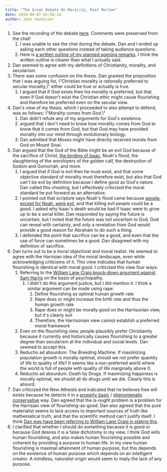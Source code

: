 ```yaml
---
title: "The Great Debate On Morality, Post Mortem"
date: 2019-04-07 01:56:14
author: John Vandivier
---
```




<!-- wp:list {\"ordered\":true} -->
<ol><li>See the recording of the debate <a href=\"https://www.youtube.com/watch?v=mq51l_QCUn8\">here</a>. Comments were preserved from the chat! <ol><li>I was unable to see the chat during the debate. Dan and I ended up asking each other questions instead of taking audience questions.</li><li>Here is <a href=\"http://www.afterecon.com/philosophy-religion-and-apologetics/the-great-debate-on-morality-opening-remarks/\">a written outline of my planned opening remarks</a>. I think the written outline is clearer than what I actually said.</li></ol></li><li>Dan seemed to agree with my definitions of Christianity, morality, and secularism.</li><li>There was some confusion on the thesis. Dan granted the proposition that I was arguing for, \"Christian morality is rationally preferred to secular morality,\" either could be true or actually is true. <ol><li>I argued that if God exists then his morality is preferred, but that even if God doesn't exist the Christian ethic might cause flourishing and therefore be preferred even on the secular view.</li></ol></li><li>Dan's view of my thesis, which I proceeded to also attempt to defend, was as follows: \"Morality comes from God.\" <ol><li>Dan didn't refute any of my arguments for God's existence.</li><li> argued that I don't need to know how morality comes from God to know that it comes from God, but that God may have provided morality into our mind through evolutionary biology.</li><li>Dan admitted that Moses might have directly received morals from God on Mount Sinai. </li></ol></li><li>Dan argued that the God of the Bible might be an evil God because of the sacrifice of Christ, <a href=\"https://en.wikipedia.org/w/index.php?title=Binding_of_Isaac&amp;oldid=888275775\">the binding of Isaac</a>, Noah's flood, the slaughtering of the worshipers of the golden calf, the destruction of Sodom and Gomorrah, and more.<ol><li>I argued that if God is evil then he must exist, and that some objective standard of morality must therefore exist, but also that God can't be evil by definition because I define good as God's nature. Dan called this cheating, but I effectively criticized the moral standard he put forward as an alternative.</li><li>I pointed out that scripture says Noah's flood came because <a href=\"https://biblehub.com/genesis/6-5.htm\">people, except for Noah, were evil</a>, and that killing evil people could be a good. I asked why Isaac's death would be bad if Isaac were to grow up to be a serial killer. Dan responded by saying the future is uncertain, but I noted that the future was not uncertain to God, God can reveal with certainty, and only a revelation from God would provide a good reason for Abraham to do such a thing.</li><li>I defended the point that sacrifice can be a good, and even that the use of force can sometimes be a good. Dan disagreed with my definition of sacrifice. </li></ol></li><li>Dan turns out to be a moral objectivist and moral realist. He seemed to agree with the Harrisian idea of the moral landscape, even while acknowledging criticisms of it. This view indicates that human flourishing is identical with moral good. I criticized this view four ways: <ol><li>Referring to the <a href=\"https://www.youtube.com/watch?v=-YKkYU5W-IM\">William Lane Craig knock-down argument against Sam Harris</a> on the basis of psychopathy. <ol><li>I didn't do this argument justice, but I did mention it. I think a similar argument can be made using rape: <ol><li>Define flourishing as optimal human growth rate</li><li>Rape does or might increase the birth rate and thus the human growth rate</li><li>Rape does or might be morally good on the Harrisonian view, but it's clearly evil</li><li>Therefore, the Harrisonian view cannot establish a preferred moral framework  </li></ol></li></ol></li><li>Even on the flourishing view, people plausibly prefer Christianity because it currently and historically causes flourishing to a greater degree than secularism at the individual and social levels. Dan seemed to accept this.</li><li>Reductio ad absurdum: The Breeding Machine. If maximizing population growth is morally optimal, should we not prefer quantity of life to quality of life? It seems like a non-preferred world where the world is full of people with quality of life marginally above 0.</li><li>Reductio ad absurdum: Death by Drugs. If maximizing happiness is morally optimal, we should all do drugs until we die. Clearly this is absurd. </li></ol></li><li>Dan criticized the New Atheists and indicated that he believes free will exists because he detects it in a <a href=\"https://en.wikipedia.org/w/index.php?title=Basic_belief&amp;oldid=872663983\">properly basic</a> / <a href=\"https://en.wikipedia.org/w/index.php?title=Phenomenal_conservatism&amp;oldid=847160754\">phenomenally conservative</a> way. Dan agreed that the is-ought problem is a problem for the Harrisian view of flourishing-as-good. Dan also agreed that the pure materialist seems to lack access to important sources of truth like mathematical truth, and that the scientific method can't justify itself. I think <a href=\"https://www.youtube.com/watch?v=mP6NCNUZFoQ\">Dan may have been referring to William Lane Craig in stating this</a>.</li><li>I clarified that whether I should do something because it is good or because God desires it is a false dichotomy in my view. I think God wills human flourishing, and also makes human flourishing possible and coherent by providing a purpose to human life. In my view human flourishing is maximal attainment of human purpose, but this depends on the existence of human purpose which depends on an intelligent creator. A mindless, naturalist origin would seem to imply the lack of any purpose.</li></ol>
<!-- /wp:list -->

<!-- wp:paragraph -->
<p></p>
<!-- /wp:paragraph -->